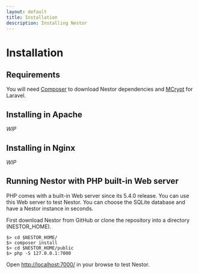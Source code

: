 ```yaml
---
layout: default
title: Installation
description: Installing Nestor
---
```


<h1 class="ui header">Installation</h1>

## Requirements

You will need [Composer](http://getcomposer.org) to download Nestor dependencies and 
[MCrypt](http://www.php.net/manual/en/mcrypt.installation.php) for Laravel.

## Installing in Apache

*WIP*

## Installing in Nginx

*WIP*

## Running Nestor with PHP built-in Web server

PHP comes with a built-in Web server since its 5.4.0 release. You can use this Web server
to test Nestor. You can choose the SQLite database and have a Nestor instance in seconds.

First download Nestor from GitHub or clone the repository into a directory (NESTOR_HOME).

    $> cd $NESTOR_HOME/
    $> composer install
    $> cd $NESTOR_HOME/public
    $> php -S 127.0.0.1:7000

Open [http://localhost:7000/](http://localhost:7000) in your browse to test Nestor.


